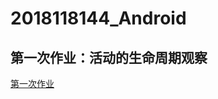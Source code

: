 # 2018118144_Android
## 第一次作业：活动的生命周期观察
[第一次作业](https://github.com/quantumWang/2018118144_Android/tree/master/First%20android%20assignment)
